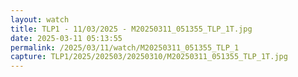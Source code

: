 ```yaml
---
layout: watch
title: TLP1 - 11/03/2025 - M20250311_051355_TLP_1T.jpg
date: 2025-03-11 05:13:55
permalink: /2025/03/11/watch/M20250311_051355_TLP_1
capture: TLP1/2025/202503/20250310/M20250311_051355_TLP_1T.jpg
---
```

